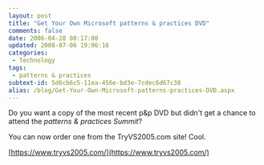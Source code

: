 ```yaml
---
layout: post
title: "Get Your Own Microsoft patterns & practices DVD"
comments: false
date: 2006-04-28 08:17:00
updated: 2008-07-06 19:06:16
categories:
 - Technology
tags:
 - patterns & practices
subtext-id: 5d6cb6c5-11ea-456e-bd3e-7cdec6d67c38
alias: /blog/Get-Your-Own-Microsoft-patterns-practices-DVD.aspx
---
```



Do you want a copy of the most recent p&p DVD but didn't get a chance to attend the _patterns & practices Summit_? 

You can now order one from the TryVS2005.com site! Cool. 

[https://www.tryvs2005.com/](https://www.tryvs2005.com/)
